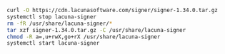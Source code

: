 ﻿```sh
curl -O https://cdn.lacunasoftware.com/signer/signer-1.34.0.tar.gz
systemctl stop lacuna-signer
rm -fR /usr/share/lacuna-signer/*
tar xzf signer-1.34.0.tar.gz -C /usr/share/lacuna-signer
chmod -R a=,u+rwX,go+rX /usr/share/lacuna-signer
systemctl start lacuna-signer
```
